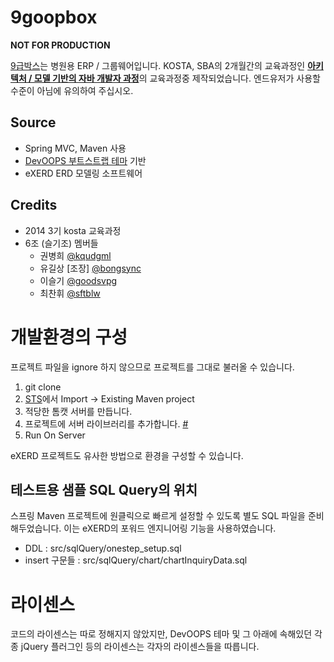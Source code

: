 # 9goopbox

**NOT FOR PRODUCTION**

[9급박스](https://github.com/9goopbox/9goopbox)는 병원용 ERP / 그룹웨어입니다. KOSTA, SBA의 2개월간의 교육과정인 [**아키텍처 / 모델 기반의 자바 개발자 과정**](https://cs.skuniv.ac.kr/5769)의 교육과정중 제작되었습니다. 엔드유저가 사용할 수준이 아님에 유의하여 주십시오.

## Source

- Spring MVC, Maven 사용
- [DevOOPS 부트스트랩 테마](http://devoops.me/handmade/3/) 기반
- eXERD ERD 모델링 소프트웨어

## Credits

- 2014 3기 kosta 교육과정
- 6조 (슬기조) 멤버들
  - 권병희 [@kqudgml](https://github.com/kqudgml)
  - 유길상 [조장] [@bongsync](https://github.com/bongsync)
  - 이슬기 [@goodsvpg](https://github.com/goodsvpg)
  - 최찬휘 [@sftblw](https://github.com/sftblw)

# 개발환경의 구성

프로젝트 파일을 ignore 하지 않으므로 프로젝트를 그대로 불러올 수 있습니다.

1. git clone
2. [STS](https://spring.io/tools)에서 Import → Existing Maven project
3. 적당한 톰캣 서버를 만듭니다.
4. 프로젝트에 서버 라이브러리를 추가합니다. [#](http://blueray21.tistory.com/58)
5. Run On Server

eXERD 프로젝트도 유사한 방법으로 환경을 구성할 수 있습니다.

## 테스트용 샘플 SQL Query의 위치

스프링 Maven 프로젝트에 원클릭으로 빠르게 설정할 수 있도록 별도 SQL 파일을 준비해두었습니다. 이는 eXERD의 포워드 엔지니어링 기능을 사용하였습니다.

- DDL : src/sqlQuery/onestep_setup.sql
- insert 구문들 : src/sqlQuery/chart/chartInquiryData.sql

# 라이센스

코드의 라이센스는 따로 정해지지 않았지만, DevOOPS 테마 및 그 아래에 속해있던 각종 jQuery 플러그인 등의 라이센스는 각자의 라이센스들을 따릅니다.
